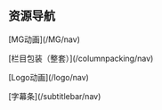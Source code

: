 
## 资源导航


<p class="tip">
[MG动画](/MG/nav)
</p>

<p class="danger">
[栏目包装（整套）](/columnpacking/nav)
</p>

<p class="tip">
[Logo动画](/logo/nav)
</p>

<p class="warning">
[字幕条](/subtitlebar/nav)
</p>
